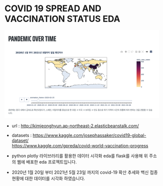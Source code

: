 
# COVID 19 SPREAD AND VACCINATION STATUS EDA
<img src = "https://github.com/kim-jeonghyun/covid_eda/blob/main/img/confirmed_over_time.png"/>

- url : http://kimjeonghyun.ap-northeast-2.elasticbeanstalk.com/
- datasets : https://www.kaggle.com/josephassaker/covid19-global-dataset/  
           https://www.kaggle.com/gpreda/covid-world-vaccination-progress

- python plotly 라이브러리를 활용한 데이터 시각화 eda를 flask를 사용해 위 주소의 웹에 배포한 eda 프로젝트입니다.
- 2020년 1월 20일 부터 2021년 5월 23일 까지의 covid-19 확산 추세와 백신 접종 현황에 대한 데이터를 시각화 하였습니다.


